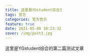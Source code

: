 ```yaml
---
title: 这里是YGstudent综合3
tags: 官方
categories: 官方告示
feature: true
date: 2021-05-08 10:23:32
cover: /img/post3.jpg
---
```

这里是YGstudent综合的第二篇测试文章